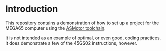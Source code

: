 # Introduction

This repository contains a demonstration of how to set up a project for the MEGA65 computer using the [ASMotor toolchain](https://github.com/asmotor/asmotor).

It is not intended as an example of optimal, or even good, coding practices. It does demonstrate a few of the 45GS02 instructions, however.
